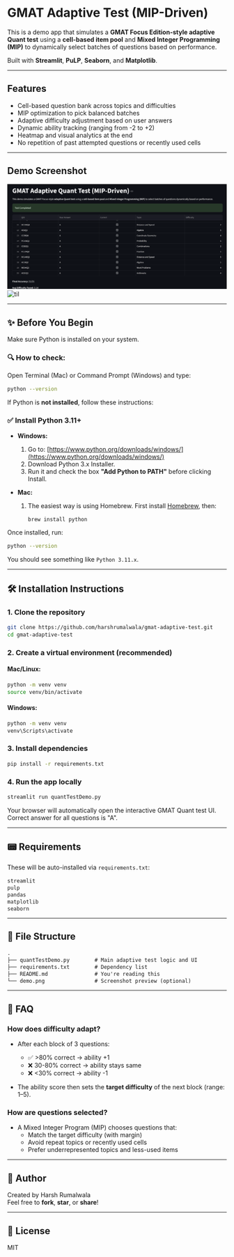 # GMAT Adaptive Test (MIP-Driven)

This is a demo app that simulates a **GMAT Focus Edition-style adaptive Quant test** using a **cell-based item pool** and **Mixed Integer Programming (MIP)** to dynamically select batches of questions based on performance.

Built with **Streamlit**, **PuLP**, **Seaborn**, and **Matplotlib**.

---

## Features

- Cell-based question bank across topics and difficulties
- MIP optimization to pick balanced batches
- Adaptive difficulty adjustment based on user answers
- Dynamic ability tracking (ranging from -2 to +2)
- Heatmap and visual analytics at the end
- No repetition of past attempted questions or recently used cells

---

## Demo Screenshot

![Screenshot](demo.png)
![til](Demo.gif)

---

## ✨ Before You Begin

Make sure Python is installed on your system.

### 🔍 How to check:

Open Terminal (Mac) or Command Prompt (Windows) and type:

```bash
python --version
```

If Python is **not installed**, follow these instructions:

### ✅ Install Python 3.11+

- **Windows:**

  1. Go to: [https://www.python.org/downloads/windows/](https://www.python.org/downloads/windows/)
  2. Download Python 3.x Installer.
  3. Run it and check the box **"Add Python to PATH"** before clicking Install.

- **Mac:**
  1. The easiest way is using Homebrew. First install [Homebrew](https://brew.sh), then:
     ```bash
     brew install python
     ```

Once installed, run:

```bash
python --version
```

You should see something like `Python 3.11.x`.

---

## 🛠 Installation Instructions

### 1. Clone the repository

```bash
git clone https://github.com/harshrumalwala/gmat-adaptive-test.git
cd gmat-adaptive-test
```

### 2. Create a virtual environment (recommended)

#### Mac/Linux:

```bash
python -m venv venv
source venv/bin/activate
```

#### Windows:

```bash
python -m venv venv
venv\Scripts\activate
```

### 3. Install dependencies

```bash
pip install -r requirements.txt
```

### 4. Run the app locally

```bash
streamlit run quantTestDemo.py
```

Your browser will automatically open the interactive GMAT Quant test UI.
Correct answer for all questions is "A".

---

## 📟 Requirements

These will be auto-installed via `requirements.txt`:

```
streamlit
pulp
pandas
matplotlib
seaborn
```

---

## 📁 File Structure

```
.
├── quantTestDemo.py        # Main adaptive test logic and UI
├── requirements.txt        # Dependency list
├── README.md               # You're reading this
└── demo.png                # Screenshot preview (optional)
```

---

## 🤔 FAQ

### How does difficulty adapt?

- After each block of 3 questions:

  - ✅ >80% correct → ability +1
  - ❌ 30-80% correct → ability stays same
  - ❌ <30% correct → ability -1

- The ability score then sets the **target difficulty** of the next block (range: 1–5).

### How are questions selected?

- A Mixed Integer Program (MIP) chooses questions that:
  - Match the target difficulty (with margin)
  - Avoid repeat topics or recently used cells
  - Prefer underrepresented topics and less-used items

---

## 👤 Author

Created by Harsh Rumalwala  
Feel free to **fork**, **star**, or **share**!

---

## 📄 License

MIT
